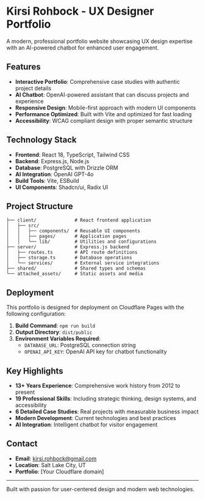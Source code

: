# Kirsi Rohbock - UX Designer Portfolio

A modern, professional portfolio website showcasing UX design expertise with an AI-powered chatbot for enhanced user engagement.

## Features

- **Interactive Portfolio**: Comprehensive case studies with authentic project details
- **AI Chatbot**: OpenAI-powered assistant that can discuss projects and experience
- **Responsive Design**: Mobile-first approach with modern UI components
- **Performance Optimized**: Built with Vite and optimized for fast loading
- **Accessibility**: WCAG compliant design with proper semantic structure

## Technology Stack

- **Frontend**: React 18, TypeScript, Tailwind CSS
- **Backend**: Express.js, Node.js
- **Database**: PostgreSQL with Drizzle ORM
- **AI Integration**: OpenAI GPT-4o
- **Build Tools**: Vite, ESBuild
- **UI Components**: Shadcn/ui, Radix UI

## Project Structure

```
├── client/              # React frontend application
│   ├── src/
│   │   ├── components/  # Reusable UI components
│   │   ├── pages/       # Application pages
│   │   └── lib/         # Utilities and configurations
├── server/              # Express.js backend
│   ├── routes.ts        # API route definitions
│   ├── storage.ts       # Database operations
│   └── services/        # External service integrations
├── shared/              # Shared types and schemas
└── attached_assets/     # Static assets and media
```

## Deployment

This portfolio is designed for deployment on Cloudflare Pages with the following configuration:

1. **Build Command**: `npm run build`
2. **Output Directory**: `dist/public`
3. **Environment Variables Required**:
   - `DATABASE_URL`: PostgreSQL connection string
   - `OPENAI_API_KEY`: OpenAI API key for chatbot functionality

## Key Highlights

- **13+ Years Experience**: Comprehensive work history from 2012 to present
- **19 Professional Skills**: Including strategic thinking, design systems, and accessibility
- **6 Detailed Case Studies**: Real projects with measurable business impact
- **Modern Development**: Current technologies and best practices
- **AI Integration**: Intelligent chatbot for visitor engagement

## Contact

- **Email**: kirsi.rohbock@gmail.com
- **Location**: Salt Lake City, UT
- **Portfolio**: [Your Cloudflare domain]

---

Built with passion for user-centered design and modern web technologies.